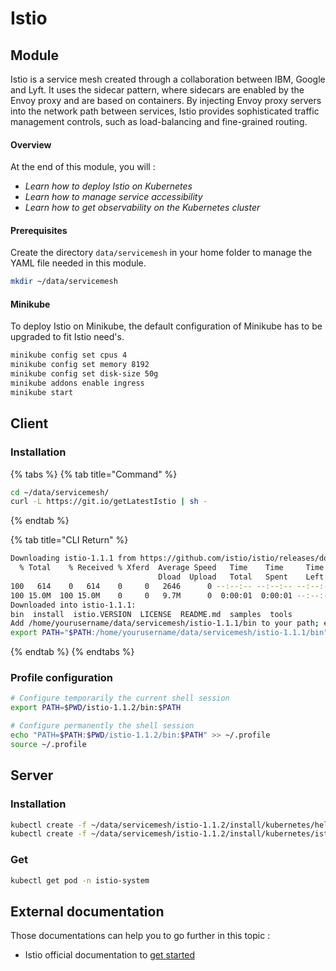 # Istio

## Module

Istio is a service mesh created through a collaboration between IBM, Google and Lyft. It uses the sidecar pattern, where sidecars are enabled by the Envoy proxy and are based on containers. By injecting Envoy proxy servers into the network path between services, Istio provides sophisticated traffic management controls, such as load-balancing and fine-grained routing.

#### Overview

At the end of this module, you will :

* _Learn how to deploy Istio on Kubernetes_
* _Learn how to manage service accessibility_
* _Learn how to get observability on the Kubernetes cluster_

#### Prerequisites

Create the directory `data/servicemesh` in your home folder to manage the YAML file needed in this module.

```bash
mkdir ~/data/servicemesh
```

#### Minikube

To deploy Istio on Minikube, the default configuration of Minikube has to be upgraded to fit Istio need's.

```bash
minikube config set cpus 4
minikube config set memory 8192
minikube config set disk-size 50g
minikube addons enable ingress 
minikube start
```

## Client

### Installation

{% tabs %}
{% tab title="Command" %}
```bash
cd ~/data/servicemesh/
curl -L https://git.io/getLatestIstio | sh - 
```
{% endtab %}

{% tab title="CLI Return" %}
```bash
Downloading istio-1.1.1 from https://github.com/istio/istio/releases/download/1.1.1/istio-1.1.1-linux.tar.gz ...
  % Total    % Received % Xferd  Average Speed   Time    Time     Time  Current
                                 Dload  Upload   Total   Spent    Left  Speed
100   614    0   614    0     0   2646      0 --:--:-- --:--:-- --:--:--  2646
100 15.0M  100 15.0M    0     0   9.7M      0  0:00:01  0:00:01 --:--:-- 13.8M
Downloaded into istio-1.1.1:
bin  install  istio.VERSION  LICENSE  README.md  samples  tools
Add /home/yourusername/data/servicemesh/istio-1.1.1/bin to your path; e.g copy paste in your shell and/or ~/.profile:
export PATH="$PATH:/home/yourusername/data/servicemesh/istio-1.1.1/bin"
```
{% endtab %}
{% endtabs %}

### Profile configuration

```bash
# Configure temporarily the current shell session
export PATH=$PWD/istio-1.1.2/bin:$PATH

# Configure permanently the shell session
echo "PATH=$PATH:$PWD/istio-1.1.2/bin:$PATH" >> ~/.profile
source ~/.profile
```

## Server

### Installation

```bash
kubectl create -f ~/data/servicemesh/istio-1.1.2/install/kubernetes/helm/istio/templates/crds.yaml
kubectl create -f ~/data/servicemesh/istio-1.1.2/install/kubernetes/istio-demo.yaml
```

### Get

```bash
kubectl get pod -n istio-system
```

## External documentation

Those documentations can help you to go further in this topic :

* Istio official documentation to [get started](https://istio.io/docs/)

